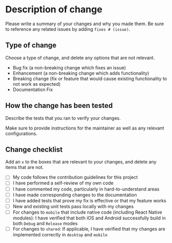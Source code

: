 # Description of change

Please write a summary of your changes and why you made them. Be sure to reference any related issues by adding `fixes # (issue)`.

## Type of change

Choose a type of change, and delete any options that are not relevant.

- Bug fix (a non-breaking change which fixes an issue)
- Enhancement (a non-breaking change which adds functionality)
- Breaking change (fix or feature that would cause existing functionality to not work as expected)
- Documentation Fix

## How the change has been tested

Describe the tests that you ran to verify your changes.

Make sure to provide instructions for the maintainer as well as any relevant configurations.

## Change checklist

Add an `x` to the boxes that are relevant to your changes, and delete any items that are not.

- [ ] My code follows the contribution guidelines for this project
- [ ] I have performed a self-review of my own code
- [ ] I have commented my code, particularly in hard-to-understand areas
- [ ] I have made corresponding changes to the documentation
- [ ] I have added tests that prove my fix is effective or that my feature works
- [ ] New and existing unit tests pass locally with my changes
- [ ] For changes to `mobile` that include native code (including React Native modules): I have verified that both iOS and Android successfully build in both `Debug` and `Release` modes
- [ ] For changes to `shared`: If applicable, I have verified that my changes are implemented correctly in `desktop` and `mobile`
